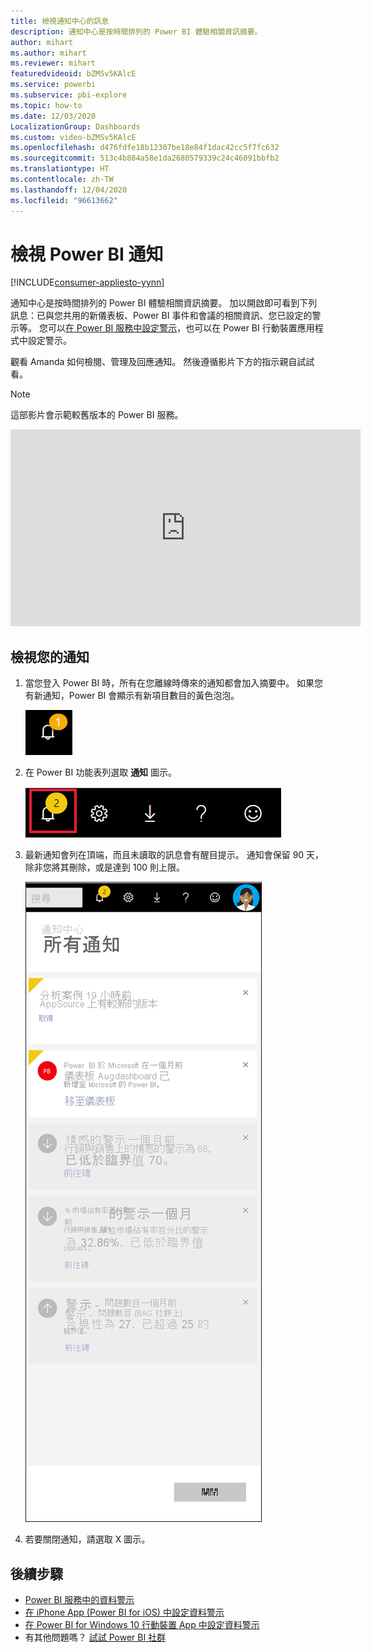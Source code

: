 ```yaml
---
title: 檢視通知中心的訊息
description: 通知中心是按時間排列的 Power BI 體驗相關資訊摘要。
author: mihart
ms.author: mihart
ms.reviewer: mihart
featuredvideoid: bZMSv5KAlcE
ms.service: powerbi
ms.subservice: pbi-explore
ms.topic: how-to
ms.date: 12/03/2020
LocalizationGroup: Dashboards
ms.custom: video-bZMSv5KAlcE
ms.openlocfilehash: d476fdfe18b12307be18e84f1dac42cc5f7fc632
ms.sourcegitcommit: 513c4b884a58e1da2680579339c24c46091bbfb2
ms.translationtype: HT
ms.contentlocale: zh-TW
ms.lasthandoff: 12/04/2020
ms.locfileid: "96613662"
---
```

# <a name="view-power-bi-notifications"></a>檢視 Power BI 通知

[!INCLUDE[consumer-appliesto-yynn](../includes/consumer-appliesto-yynn.md)]


通知中心是按時間排列的 Power BI 體驗相關資訊摘要。 加以開啟即可看到下列訊息：已與您共用的新儀表板、Power BI 事件和會議的相關資訊、您已設定的警示等。 您可以[在 Power BI 服務中設定警示](end-user-alerts.md)，也可以在 Power BI 行動裝置應用程式中設定警示。

觀看 Amanda 如何檢閱、管理及回應通知。 然後遵循影片下方的指示親自試試看。    

> [!NOTE]
> 這部影片會示範較舊版本的 Power BI 服務。 

<iframe width="560" height="315" src="https://www.youtube.com/embed/bZMSv5KAlcE" frameborder="0" allowfullscreen></iframe>

## <a name="view-your-notifications"></a>檢視您的通知
1. 當您登入 Power BI 時，所有在您離線時傳來的通知都會加入摘要中。 如果您有新通知，Power BI 會顯示有新項目數目的黃色泡泡。
   
   ![新通知圖示](./media/end-user-notification-center/power-bi-new-notifications.png)
2. 在 Power BI 功能表列選取 **通知** 圖示。
   
   ![已選取通知圖示的頂端功能表列](./media/end-user-notification-center/power-bi-notification-icon.png)
3. 最新通知會列在頂端，而且未讀取的訊息會有醒目提示。 通知會保留 90 天，除非您將其刪除，或是達到 100 則上限。
   
   ![通知中心](./media/end-user-notification-center/power-bi-notifications-center.png)
4. 若要關閉通知，請選取 X 圖示。

## <a name="next-steps"></a>後續步驟
* [Power BI 服務中的資料警示](end-user-alerts.md)
* [在 iPhone App (Power BI for iOS) 中設定資料警示](mobile/mobile-set-data-alerts-in-the-mobile-apps.md)
* [在 Power BI for Windows 10 行動裝置 App 中設定資料警示](mobile/mobile-set-data-alerts-in-the-mobile-apps.md)
* 有其他問題嗎？ [試試 Power BI 社群](https://community.powerbi.com/)

